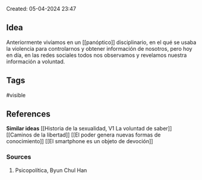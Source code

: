 Created: 05-04-2024 23:47

## <span class="pink"> **Idea** </span>
Anteriormente vivíamos en un [[panóptico]] disciplinario, en el qué se usaba la violencia para controlarnos y obtener información de nosotros, pero hoy en día, en las redes sociales todos nos observamos y revelamos nuestra información a voluntad.
## <span class="orange"> **Tags**</span>
<span class="tag"> #visible</span> 

## <span class="green"> **References**</span>
<span class="blue"> **Similar ideas** </span>
[[Historia de la sexualidad, V1 La voluntad de saber]]
[[Caminos de la libertad]]
[[El poder genera nuevas formas de conocimiento]]
[[El smartphone es un objeto de devoción]]
### <span class="purple"> **Sources**</span>
1. Psicopolítica, Byun Chul Han